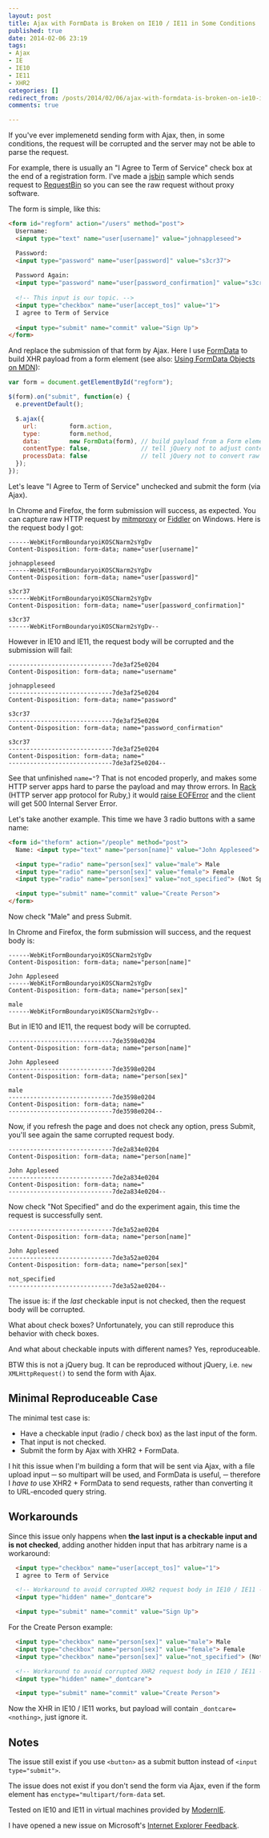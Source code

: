 ```yaml
---
layout: post
title: Ajax with FormData is Broken on IE10 / IE11 in Some Conditions
published: true
date: 2014-02-06 23:19
tags:
- Ajax
- IE
- IE10
- IE11
- XHR2
categories: []
redirect_from: /posts/2014/02/06/ajax-with-formdata-is-broken-on-ie10-ie11
comments: true

---
```

If you've ever implemenetd sending form with Ajax, then, in some conditions, the request will be corrupted and the server may not be able to parse the request.

For example, there is usually an "I Agree to Term of Service" check box at the end of a registration form. I've made a [jsbin](http://jsbin.com/muqem/latest) sample which sends request to [RequestBin](http://requestb.in/10voz8j1?inspect) so you can see the raw request without proxy software.

The form is simple, like this:

```html
<form id="regform" action="/users" method="post">
  Username:
  <input type="text" name="user[username]" value="johnappleseed">

  Password:
  <input type="password" name="user[password]" value="s3cr37">
  
  Password Again:
  <input type="password" name="user[password_confirmation]" value="s3cr37">
  
  <!-- This input is our topic. -->
  <input type="checkbox" name="user[accept_tos]" value="1">
  I agree to Term of Service
  
  <input type="submit" name="commit" value="Sign Up">
</form>
```

And replace the submission of that form by Ajax. Here I use [FormData](https://developer.mozilla.org/en-US/docs/Web/API/FormData) to build XHR payload from a form element (see also: [Using FormData Objects on MDN](https://developer.mozilla.org/en-US/docs/Web/Guide/Using_FormData_Objects)):

```js
var form = document.getElementById("regform");

$(form).on("submit", function(e) {
  e.preventDefault();

  $.ajax({
    url:         form.action,
    type:        form.method,
    data:        new FormData(form), // build payload from a Form element
    contentType: false,              // tell jQuery not to adjust content-type
    processData: false               // tell jQuery not to convert raw data to string
  });
});
```

Let's leave  "I Agree to Term of Service" unchecked and submit the form (via Ajax).

In Chrome and Firefox, the form submission will success, as expected. You can capture raw HTTP request by [mitmproxy](http://mitmproxy.org/) or [Fiddler](http://www.telerik.com/fiddler) on Windows. Here is the request body I got:

    ------WebKitFormBoundaryoiKOSCNarm2sYgDv
    Content-Disposition: form-data; name="user[username]"
    
    johnappleseed
    ------WebKitFormBoundaryoiKOSCNarm2sYgDv
    Content-Disposition: form-data; name="user[password]"
    
    s3cr37
    ------WebKitFormBoundaryoiKOSCNarm2sYgDv
    Content-Disposition: form-data; name="user[password_confirmation]"
    
    s3cr37
    ------WebKitFormBoundaryoiKOSCNarm2sYgDv--

However in IE10 and IE11, the request body will be corrupted and the submission will fail:

    -----------------------------7de3af25e0204
    Content-Disposition: form-data; name="username"
    
    johnappleseed
    -----------------------------7de3af25e0204
    Content-Disposition: form-data; name="password"
    
    s3cr37
    -----------------------------7de3af25e0204
    Content-Disposition: form-data; name="password_confirmation"
    
    s3cr37
    -----------------------------7de3af25e0204
    Content-Disposition: form-data; name="
    -----------------------------7de3af25e0204--

See that unfinished `name="`? That is not encoded properly, and makes some HTTP server apps hard to parse the payload and may throw errors. In [Rack](http://rack.github.io/) (HTTP server app protocol for Ruby,) it would [raise EOFError](https://github.com/rack/rack/blob/1.5.2/lib/rack/multipart/parser.rb#L117) and the client will get 500 Internal Server Error.

<!--more-->

Let's take another example. This time we have 3 radio buttons with a same name:

```html
<form id="theform" action="/people" method="post">
  Name: <input type="text" name="person[name]" value="John Appleseed">

  <input type="radio" name="person[sex]" value="male"> Male
  <input type="radio" name="person[sex]" value="female"> Female
  <input type="radio" name="person[sex]" value="not_specified"> (Not Specified)

  <input type="submit" name="commit" value="Create Person">
</form>
```

Now check "Male" and press Submit.

In Chrome and Firefox, the form submission will success, and the request body is:

    ------WebKitFormBoundaryoiKOSCNarm2sYgDv
    Content-Disposition: form-data; name="person[name]"
    
    John Appleseed
    ------WebKitFormBoundaryoiKOSCNarm2sYgDv
    Content-Disposition: form-data; name="person[sex]"
    
    male
    ------WebKitFormBoundaryoiKOSCNarm2sYgDv--


But in IE10 and IE11, the request body will be corrupted.

    -----------------------------7de3598e0204
    Content-Disposition: form-data; name="person[name]"
    
    John Appleseed
    -----------------------------7de3598e0204
    Content-Disposition: form-data; name="person[sex]"
    
    male
    -----------------------------7de3598e0204
    Content-Disposition: form-data; name="
    -----------------------------7de3598e0204--

Now, if you refresh the page and does not check any option, press Submit, you'll see again the same corrupted request body.

    -----------------------------7de2a834e0204
    Content-Disposition: form-data; name="person[name]"
    
    John Appleseed
    -----------------------------7de2a834e0204
    Content-Disposition: form-data; name="
    -----------------------------7de2a834e0204--

Now check "Not Specified" and do the experiment again, this time the request is successfully sent.

    -----------------------------7de3a52ae0204
    Content-Disposition: form-data; name="person[name]"
    
    John Appleseed
    -----------------------------7de3a52ae0204
    Content-Disposition: form-data; name="person[sex]"
    
    not_specified
    -----------------------------7de3a52ae0204--

The issue is: if the *last* checkable input is not checked, then the request body will be corrupted.

What about check boxes? Unfortunately, you can still reproduce this behavior with check boxes.

And what about checkable inputs with different names? Yes, reproduceable.

BTW this is not a jQuery bug. It can be reproduced without jQuery, i.e. `new XMLHttpRequest()` to send the form with Ajax.

## Minimal Reproduceable Case

The minimal test case is:

* Have a checkable input (radio / check box) as the last input of the form.
* That input is not checked.
* Submit the form by Ajax with XHR2 + FormData.

I hit this issue when I'm building a form that will be sent via Ajax, with a file upload input ─ so multipart will be used, and FormData is useful, ─ therefore I *have to* use XHR2 + FormData to send requests, rather than converting it to URL-encoded query string.

## Workarounds

Since this issue only happens when **the last input is a checkable input and is not checked**, adding another hidden input that has arbitrary name is a workaround:

```html
  <input type="checkbox" name="user[accept_tos]" value="1">
  I agree to Term of Service

  <!-- Workaround to avoid corrupted XHR2 request body in IE10 / IE11 -->
  <input type="hidden" name="_dontcare">

  <input type="submit" name="commit" value="Sign Up">
```

For the Create Person example:

```html
  <input type="checkbox" name="person[sex]" value="male"> Male
  <input type="checkbox" name="person[sex]" value="female"> Female
  <input type="checkbox" name="person[sex]" value="not_specified"> (Not Specified)

  <!-- Workaround to avoid corrupted XHR2 request body in IE10 / IE11 -->
  <input type="hidden" name="_dontcare">

  <input type="submit" name="commit" value="Create Person">
```

Now the XHR in IE10 / IE11 works, but payload will contain `_dontcare=<nothing>`, just ignore it.

## Notes

The issue still exist if you use `<button>` as a submit button instead of `<input type="submit">`.

The issue does not exist if you don't send the form via Ajax, even if the form element has `enctype="multipart/form-data` set.

Tested on IE10 and IE11 in virtual machines provided by [ModernIE](http://modern.ie).

I have opened a new issue on Microsoft's [Internet Explorer Feedback](https://connect.microsoft.com/IE/feedback/details/817001/ajax-with-formdata-api-will-send-corrupted-request-body-if-the-last-input-is-checkable-and-is-not-checked).